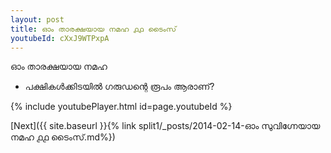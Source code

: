 ```yaml
---
layout: post
title: ഓം താരക്ഷയായ നമഹ ൧൧ ടൈംസ്
youtubeId: cXxJ9WTPxpA
---
```

 
 
 ഓം താരക്ഷയായ നമഹ 
 
 -  പക്ഷികൾക്കിടയിൽ ഗരുഡന്റെ രൂപം ആരാണ്? 
 
  
 
  
 
 
 
 
 
 


{% include youtubePlayer.html id=page.youtubeId %}
 
[Next]({{ site.baseurl }}{% link  split1/_posts/2014-02-14-ഓം സുവിഗ്നേയായ നമഹ ൧൧ ടൈംസ്.md%})
 
